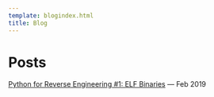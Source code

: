 ```yaml
---
template: blogindex.html
title: Blog
---
```


# Posts

[Python for Reverse Engineering #1: ELF Binaries](/blog/python-for-re-1/) — Feb 2019


